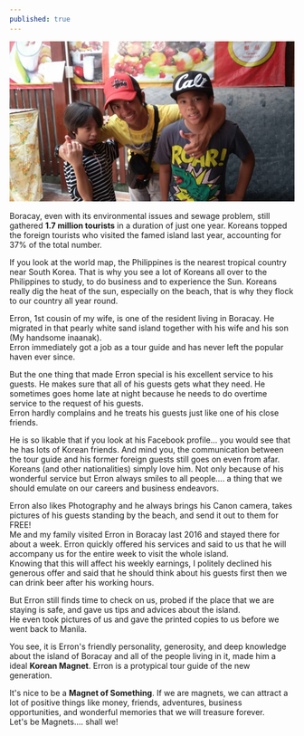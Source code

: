 ```yaml
---
published: true
---
```

![Korean Magnet](/images/Boracay.jpg)

Boracay, even with its environmental issues and sewage problem, still gathered **1.7 million tourists** in a duration of just one year. Koreans topped the foreign tourists who visited the famed island last year, accounting for 37% of the total number.

If you look at the world map, the Philippines is the nearest tropical country near South Korea. That is why you see a lot of Koreans all over to the Philippines to study, to do business and to experience the Sun. Koreans really dig the heat of the sun, especially on the beach, that is why they flock to our country all year round. 

Erron, 1st cousin of my wife, is one of the resident living in Boracay. He migrated in that pearly white sand island together with his wife and his son (My handsome inaanak).   
Erron immediately got a job as a tour guide and has never left the popular haven ever since.

But the one thing that made Erron special is his excellent service to his guests. He makes sure that all of his guests gets what they need. He sometimes goes home late at night because he needs to do overtime service to the request of his guests.   
Erron hardly complains and he treats his guests just like one of his close friends. 

He is so likable that if you look at his Facebook profile... you would see that he has lots of Korean friends. And mind you, the communication between the tour guide and his former foreign guests still goes on even from afar.   
Koreans (and other nationalities) simply love him. Not only because of his wonderful service but Erron always smiles to all people.... a thing that we should emulate on our careers and business endeavors.

Erron also likes Photography and he always brings his Canon camera, takes pictures of his guests standing by the beach, and send it out to them for FREE!   
Me and my family visited Erron in Boracay last 2016 and stayed there for about a week. Erron quickly offered his services and said to us that he will accompany us for the entire week to visit the whole island.   
Knowing that this will affect his weekly earnings, I politely declined his generous offer and said that he should think about his guests first then we can drink beer after his working hours. 

But Erron still finds time to check on us, probed if the place that we are staying is safe, and gave us tips and advices about the island.   
He even took pictures of us and gave the printed copies to us before we went back to Manila. 

You see, it is Erron's friendly personality, generosity, and deep knowledge about the island of Boracay and all of the people living in it, made him a ideal **Korean Magnet**. Erron is a protypical tour guide of the new generation.

It's nice to be a **Magnet of Something**. If we are magnets, we can attract a lot of positive things like money, friends, adventures, business opportunities, and wonderful memories that we will treasure forever.   
Let's be Magnets.... shall we!